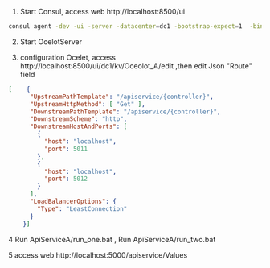 
1. Start Consul, access web http://localhost:8500/ui

```sh
consul agent -dev -ui -server -datacenter=dc1 -bootstrap-expect=1  -bind=127.0.0.1 -client=0.0.0.0  -node=n1 -data-dir=./data/ -config-dir=./conf
```

2. Start OcelotServer

3. configuration Ocelet, access http://localhost:8500/ui/dc1/kv/Oceolot_A/edit ,then edit Json "Route" field

```json
[    {
      "UpstreamPathTemplate": "/apiservice/{controller}",
      "UpstreamHttpMethod": [ "Get" ],
      "DownstreamPathTemplate": "/apiservice/{controller}",
      "DownstreamScheme": "http",
      "DownstreamHostAndPorts": [
        {
          "host": "localhost",
          "port": 5011
        },
        {
          "host": "localhost",
          "port": 5012
        }
      ],
      "LoadBalancerOptions": {
        "Type": "LeastConnection"
      }
    }]
```

4 Run ApiServiceA/run_one.bat , Run ApiServiceA/run_two.bat

5 access web  http://localhost:5000/apiservice/Values
